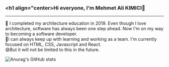 ### <h1 align="center>Hi everyone, I'm Mehmet Ali KIMICI👋</h1><hr>

🔭 I completed my architecture education in 2019. Even though I love architecture, software has always been one step ahead. Now I'm on my way to becoming a software developer.<br>
🌱I can always keep up with learning and working as a team. I'm currently focused on HTML, CSS, Javascript and React. <br>
😄But it will not be limited to this in the future.

<!--
**mehmetalikimici/mehmetalikimici** is a ✨ _special_ ✨ repository because its `README.md` (this file) appears on your GitHub profile.

Here are some ideas to get you started:

- 🔭 I’m currently working on ...
- 🌱 I’m currently learning ...
- 👯 I’m looking to collaborate on ...
- 🤔 I’m looking for help with ...
- 💬 Ask me about ...
- 📫 How to reach me: ...
- 😄 Pronouns: ...
- ⚡ Fun fact: ...
-->
![Anurag's GitHub stats](https://github-readme-stats.vercel.app/api?username=mehmetalikimici&show_icons=true&theme=dark)
